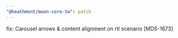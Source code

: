 ```yaml
---
"@heathmont/moon-core-tw": patch
---
```


fix: Carousel arrows & content alignment on rtl scenario [MDS-1673]
